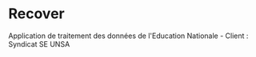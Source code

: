 # Recover
Application de traitement des données de l'Education Nationale - Client : Syndicat SE UNSA

